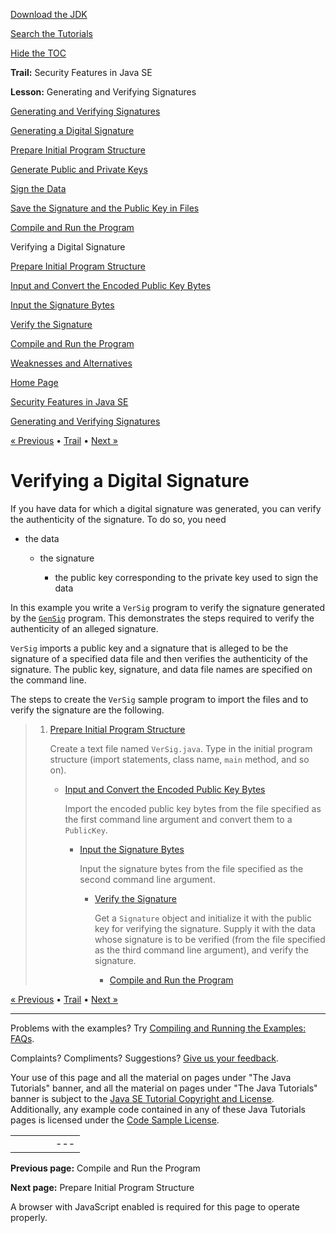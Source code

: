 [Download
the JDK](http://java.sun.com/javase/6/download.jsp)
  
[Search the
Tutorials](../../search.html)
  
[Hide the TOC](javascript:toggleLeft())

**Trail:** Security Features in Java SE
  
**Lesson:** Generating and Verifying Signatures

[Generating and Verifying Signatures](index.html)

[Generating a Digital Signature](gensig.html)

[Prepare Initial Program Structure](step1.html)

[Generate Public and Private Keys](step2.html)

[Sign the Data](step3.html)

[Save the Signature and the Public Key in Files](step4.html)

[Compile and Run the Program](step5.html)

Verifying a Digital Signature

[Prepare Initial Program Structure](vstep1.html)

[Input and Convert the Encoded Public Key Bytes](vstep2.html)

[Input the Signature Bytes](vstep3.html)

[Verify the Signature](vstep4.html)

[Compile and Run the Program](vstep5.html)

[Weaknesses and Alternatives](enhancements.html)

[Home Page](../../index.html)
>
[Security Features in Java SE](../index.html)
>
[Generating and Verifying Signatures](index.html)

[« Previous](step5.html) • [Trail](../TOC.html) • [Next »](vstep1.html)

# Verifying a Digital Signature

If you have data for which a digital signature was generated,
you can verify the authenticity of the
signature. To do so, you need

* the data

  * the signature

    * the public key corresponding to the private key
      used to sign the data

In this example you write a `VerSig`
program to verify the signature generated by the
[`GenSig`](gensig.html) program.
This demonstrates
the steps required to verify the authenticity of an alleged signature.

`VerSig` imports a public key and a signature that is alleged
to be the signature of a specified data file and then verifies
the authenticity of the signature. The public key,
signature, and data file names are specified on the command line.

The steps to create the `VerSig` sample program to
import the files and to verify the signature are the following.
> 1. [Prepare Initial Program Structure](vstep1.html)
>
>    Create a text file named `VerSig.java`.
>    Type in the initial program
>    structure (import statements, class name, `main`
>    method, and so on).
>
>    - [Input and Convert the Encoded Public Key Bytes](vstep2.html)
>
>      Import the encoded public key bytes from the file specified as the first
>      command line argument
>      and convert them to a `PublicKey`.
>
>      - [Input the Signature Bytes](vstep3.html)
>
>        Input the signature bytes from the file specified as the second
>        command line argument.
>
>        - [Verify the Signature](vstep4.html)
>
>          Get a `Signature` object and initialize it
>          with the public key for verifying the signature.
>          Supply it with the data whose signature is to be
>          verified (from the file specified as the third
>          command line argument), and verify the signature.
>
>          - [Compile and Run the Program](vstep5.html)

[« Previous](step5.html)
•
[Trail](../TOC.html)
•
[Next »](vstep1.html)

---

Problems with the examples? Try [Compiling and Running
the Examples: FAQs](../../information/run-examples.html).
  
Complaints? Compliments? Suggestions? [Give
us your feedback](http://download.oracle.com/javase/feedback.html).

Your use of this page and all the material on pages under "The Java Tutorials" banner,
and all the material on pages under "The Java Tutorials" banner is subject to the [Java SE Tutorial Copyright
and License](../../information/license.html).
Additionally, any example code contained in any of these Java
Tutorials pages is licensed under the
[Code
Sample License](http://developers.sun.com/license/berkeley_license.html).

|  |  |  |  |  |
| --- | --- | --- | --- | --- |
| |  |  | | --- | --- | | duke image | Oracle logo | | [About Oracle](http://www.oracle.com/us/corporate/index.html) | [Oracle Technology Network](http://www.oracle.com/technology/index.html) | [Terms of Service](https://www.samplecode.oracle.com/servlets/CompulsoryClickThrough?type=TermsOfService) | Copyright © 1995, 2011 Oracle and/or its affiliates. All rights reserved. |

**Previous page:** Compile and Run the Program
  
**Next page:** Prepare Initial Program Structure




A browser with JavaScript enabled is required for this page to operate properly.